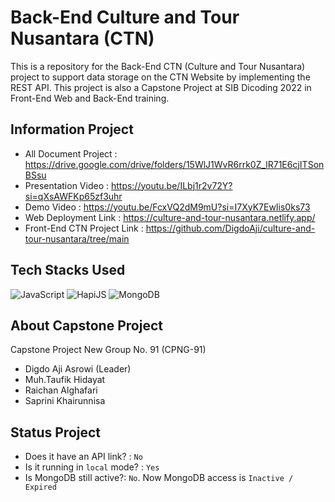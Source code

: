 # Back-End Culture and Tour Nusantara (CTN)

This is a repository for the Back-End CTN (Culture and Tour Nusantara) project to support data storage on the CTN Website by implementing the REST API. This project is also a Capstone Project at SIB Dicoding 2022 in Front-End Web and Back-End training.

## Information Project

- All Document Project       : https://drive.google.com/drive/folders/15WlJ1WvR6rrk0Z_lR71E6cjITSonBSsu
- Presentation Video         : https://youtu.be/ILbj1r2v72Y?si=qXsAWFKp65zf3uhr
- Demo Video                 : https://youtu.be/FcxVQ2dM9mU?si=I7XyK7EwIis0ks73
- Web Deployment Link        : https://culture-and-tour-nusantara.netlify.app/
- Front-End CTN Project Link : https://github.com/DigdoAji/culture-and-tour-nusantara/tree/main

## Tech Stacks Used

![JavaScript](https://img.shields.io/badge/JavaScript-%23323330.svg?style=for-the-badge&logo=javascript&logoColor=%23F7DF1E)
![HapiJS](https://img.shields.io/badge/HapiJS-%231572B6.svg?style=for-the-badge&logo=sqlite&logoColor=%23F7DF1E)
![MongoDB](https://img.shields.io/badge/MongoDB-4EA94B?style=for-the-badge&logo=mongodb&logoColor=white)

## About Capstone Project

Capstone Project New Group No. 91 (CPNG-91) 
- Digdo Aji Asrowi (Leader) 
- Muh.Taufik Hidayat 
- Raichan Alghafari 
- Saprini Khairunnisa

## Status Project

- Does it have an API link? : `No`
- Is it running in `local` mode? : `Yes`
- Is MongoDB still active?: `No`. Now MongoDB access is `Inactive / Expired`
